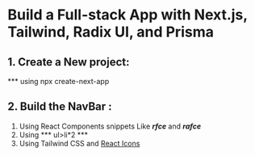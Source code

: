 # Build a Full-stack App with Next.js, Tailwind, Radix UI, and Prisma

## 1. Create a New project:
*** using npx create-next-app
## 2. Build the NavBar :
  1. Using React Components snippets Like ***rfce*** and ***rafce***
  2. Using *** ul>li*2 ***
  3. Using Tailwind CSS and [React Icons](https://react-icons.github.io/react-icons/)
